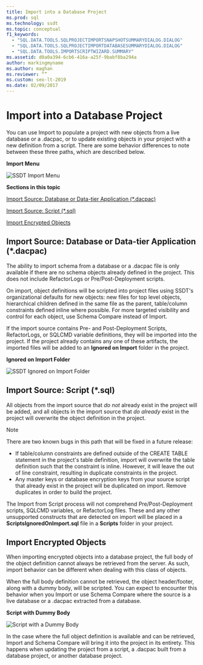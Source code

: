 ```yaml
---
title: Import into a Database Project
ms.prod: sql
ms.technology: ssdt
ms.topic: conceptual
f1_keywords: 
  - "SQL.DATA.TOOLS.SQLPROJECTIMPORTSNAPSHOTSUMMARYDIALOG.DIALOG"
  - "SQL.DATA.TOOLS.SQLPROJECTIMPORTDATABASESUMMARYDIALOG.DIALOG"
  - "SQL.DATA.TOOLS.IMPORTSCRIPTWIZARD.SUMMARY"
ms.assetid: d0a0a394-6cb6-416a-a25f-9babf8ba294a
author: markingmyname
ms.author: maghan
ms.reviewer: “”
ms.custom: seo-lt-2019
ms.date: 02/09/2017
---
```


# Import into a Database Project

You can use Import to populate a project with new objects from a live database or a .dacpac, or to update existing objects in your project with a new definition from a script. There are some behavior differences to note between these three paths, which are described below.  
  
**Import Menu**  
  
![SSDT Import Menu](../ssdt/media/ssdt-import.gif "SSDT Import Menu")  
  
**Sections in this topic**  
  
[Import Source: Database or Data-tier Application (*.dacpac)](#bkmk_import_source_db)  
  
[Import Source: Script (*.sql)](#bkmk_import_source_script)  
  
[Import Encrypted Objects](#bkmk_import_encrypted)  
  
## <a name="bkmk_import_source_db"></a>Import Source: Database or Data-tier Application (*.dacpac)  
The ability to import schema from a database or a .dacpac file is only available if there are no schema objects already defined in the project. This does not include RefactorLogs or Pre/Post-Deployment scripts.  
  
On import, object definitions will be scripted into project files using SSDT's organizational defaults for new objects: new files for top level objects, hierarchical children defined in the same file as the parent, table/column constraints defined inline where possible. For more targeted visibility and control for each object, use Schema Compare instead of Import.  
  
If the import source contains Pre- and Post-Deployment Scripts, RefactorLogs, or SQLCMD variable definitions, they will be imported into the project. If the project already contains any one of these artifacts, the imported files will be added to an **Ignored on Import** folder in the project.  
  
**Ignored on Import Folder**  
  
![SSDT Ignored on Import Folder](../ssdt/media/ssdt-ignoredonimport.gif "SSDT Ignored on Import Folder")  
  
## <a name="bkmk_import_source_script"></a>Import Source: Script (*.sql)  
All objects from the import source that *do not* already exist in the project will be added, and all objects in the import source that *do already* exist in the project will overwrite the object definition in the project.  
  
> [!NOTE]  
> There are two known bugs in this path that will be fixed in a future release:  
>   
> -   If table/column constraints are defined outside of the CREATE TABLE statement in the project's table definition, import will overwrite the table definition such that the constraint is inline. However, it will leave the out of line constraint, resulting in duplicate constraints in the project.  
> -   Any master keys or database encryption keys from your source script that already exist in the project will be duplicated on import. Remove duplicates in order to build the project.  
  
The Import from Script process will not comprehend Pre/Post-Deployment scripts, SQLCMD variables, or RefactorLog files. These and any other unsupported constructs that are detected on import will be placed in a **ScriptsIgnoredOnImport.sql** file in a **Scripts** folder in your project.  
  
 
## <a name="bkmk_import_encrypted"></a>Import Encrypted Objects  
When importing encrypted objects into a database project, the full body of the object definition cannot always be retrieved from the server. As such, import behavior can be different when dealing with this class of objects.  
  
When the full body definition cannot be retrieved, the object header/footer, along with a dummy body, will be scripted. You can expect to encounter this behavior when you Import or use Schema Compare where the source is a live database or a .dacpac extracted from a database.  
  
**Script with Dummy Body**  
  
![Script with a Dummy Body](../ssdt/media/ssdt-procwithencryption.gif "Script with a Dummy Body")  
  
In the case where the full object definition is available and can be retrieved, Import and Schema Compare will bring it into the project in its entirety. This happens when updating the project from a script, a .dacpac built from a database project, or another database project.  
  
